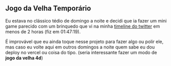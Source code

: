 ## Jogo da Velha Temporário
Eu estava no clássico tédio de domingo a noite e decidi que ia fazer um mini game parecido com um brinquedo que vi na minha [timeline do twitter](https://x.com/i/status/1888570619026952370) em menos de 2 horas (fiz em 01:47:19).


É improvável que eu ainda toque nesse projeto para fazer algo ou polir ele, mas caso eu volte aqui em outros domingos a noite quem sabe eu dou deploy no vercel ou coisa do tipo. (seria interessante fazer um modo de **jogo da velha 4d**)